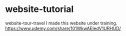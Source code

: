 # website-tutorial
website-tour-travel 
I made this website under training.
https://www.udemy.com/share/101WkwAEIedV1URHUD/
